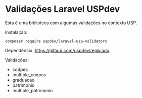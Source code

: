 # Validações Laravel USPdev

Esta é uma biblioteca com algumas validações no contexto USP.

Instalação:

    composer require uspdev/laravel-usp-validators

Dependência: https://github.com/uspdev/replicado

Validações:

- codpes
- multiple_codpes
- graduacao
- patrimonio
- multiple_patrimonio
